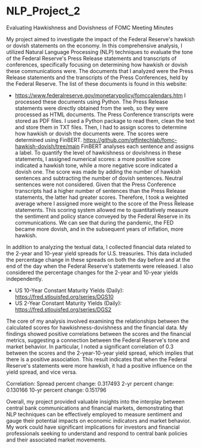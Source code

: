 # NLP_Project_2
Evaluating Hawkishness and Dovishness of FOMC Meeting Minutes

My project aimed to investigate the impact of the Federal Reserve's hawkish or dovish statements on the economy. In this comprehensive analysis, I utilized Natural Language Processing (NLP) techniques to evaluate the tone of the Federal Reserve's Press Release statements and transcripts of conferences, specifically focusing on determining how hawkish or dovish these communications were.
The documents that I analyzed were the Press Release statements and the transcripts of the Press Conferences, held by the Federal Reserve. The list of these documents is found in this website:
* https://www.federalreserve.gov/monetarypolicy/fomccalendars.htm
I processed these documents using Python. The Press Release statements were directly obtained from the web, so they were processed as HTML documents. The Press Conference transcripts were stored as PDF files. I used a Python package to read them, clean the text and store them in TXT files.
Then, I had to assign scores to determine how hawkish or dovish the documents were. The scores were determined using FinBERT.
https://github.com/gtfintechlab/fomc-hawkish-dovish/tree/main
FinBERT analyses each sentence and assigns a label. To quantify the level of hawkishness or dovishness in these statements, I assigned numerical scores: a more positive score indicated a hawkish tone, while a more negative score indicated a dovish one. The score was made by adding the number of hawkish sentences and subtracting the number of dovish sentences. Neutral sentences were not considered.
Given that the Press Conference transcripts had a higher number of sentences than the Press Release statements, the latter had greater scores. Therefore, I took a weighted average where I assigned more weight to the score of the Press Release statements.
This scoring system allowed me to quantitatively measure the sentiment and policy stance conveyed by the Federal Reserve in its communications. We can see that during the pandemic, the FED became more dovish, and in the subsequent years of inflation, more hawkish.

In addition to analyzing the textual data, I collected financial data related to the 2-year and 10-year yield spreads for U.S. treasuries. This data included the percentage change in these spreads on both the day before and at the end of the day when the Federal Reserve's statements were released. I also considered the percentage changes for the 2-year and 10-year yields independently.
* US 10-Year Constant Maturity Yields (Daily): https://fred.stlouisfed.org/series/DGS10
* US 2-Year Constant Maturity Yields (Daily): https://fred.stlouisfed.org/series/DGS2

The core of my analysis involved examining the relationships between the calculated scores for hawkishness-dovishness and the financial data. My findings showed positive correlations between the scores and the financial metrics, suggesting a connection between the Federal Reserve's tone and market behavior. In particular, I noted a significant correlation of 0.3 between the scores and the 2-year-10-year yield spread, which implies that there is a positive association. This result indicates that when the Federal Reserve's statements were more hawkish, it had a positive influence on the yield spread, and vice versa.

Correlation:
Spread percent change: 0.317493
2-yr percent change: 0.130166
10-yr percent change: 0.151796

Overall, my project provided valuable insights into the interplay between central bank communications and financial markets, demonstrating that NLP techniques can be effectively employed to measure sentiment and gauge their potential impacts on economic indicators and market behavior. My work could have significant implications for investors and financial professionals seeking to understand and respond to central bank policies and their associated market movements.

